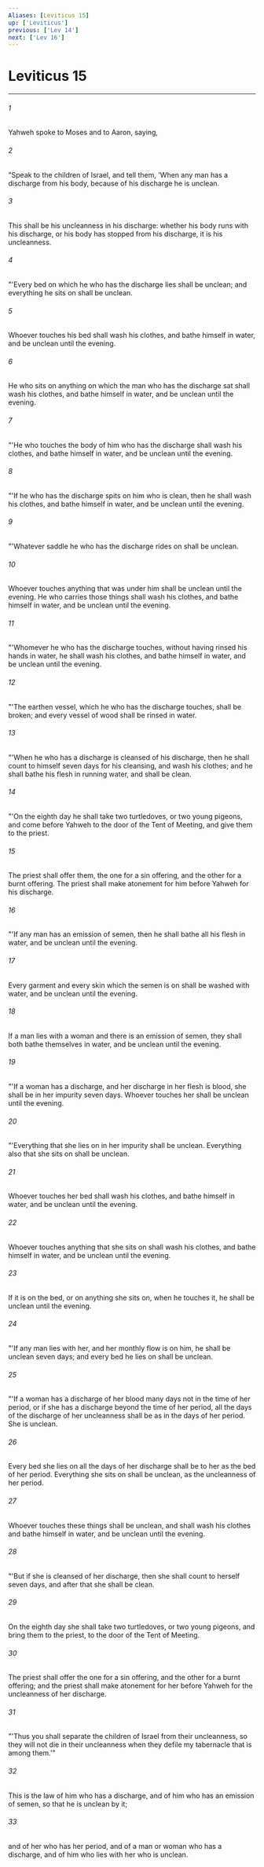 ```yaml
---
Aliases: [Leviticus 15]
up: ['Leviticus']
previous: ['Lev 14']
next: ['Lev 16']
---
```

# Leviticus 15
***





###### 1 

Yahweh spoke to Moses and to Aaron, saying, 



###### 2 

"Speak to the children of Israel, and tell them, 'When any man has a discharge from his body, because of his discharge he is unclean. 



###### 3 

This shall be his uncleanness in his discharge: whether his body runs with his discharge, or his body has stopped from his discharge, it is his uncleanness. 



###### 4 

"'Every bed on which he who has the discharge lies shall be unclean; and everything he sits on shall be unclean. 



###### 5 

Whoever touches his bed shall wash his clothes, and bathe himself in water, and be unclean until the evening. 



###### 6 

He who sits on anything on which the man who has the discharge sat shall wash his clothes, and bathe himself in water, and be unclean until the evening. 



###### 7 

"'He who touches the body of him who has the discharge shall wash his clothes, and bathe himself in water, and be unclean until the evening. 



###### 8 

"'If he who has the discharge spits on him who is clean, then he shall wash his clothes, and bathe himself in water, and be unclean until the evening. 



###### 9 

"'Whatever saddle he who has the discharge rides on shall be unclean. 



###### 10 

Whoever touches anything that was under him shall be unclean until the evening. He who carries those things shall wash his clothes, and bathe himself in water, and be unclean until the evening. 



###### 11 

"'Whomever he who has the discharge touches, without having rinsed his hands in water, he shall wash his clothes, and bathe himself in water, and be unclean until the evening. 



###### 12 

"'The earthen vessel, which he who has the discharge touches, shall be broken; and every vessel of wood shall be rinsed in water. 



###### 13 

"'When he who has a discharge is cleansed of his discharge, then he shall count to himself seven days for his cleansing, and wash his clothes; and he shall bathe his flesh in running water, and shall be clean. 



###### 14 

"'On the eighth day he shall take two turtledoves, or two young pigeons, and come before Yahweh to the door of the Tent of Meeting, and give them to the priest. 



###### 15 

The priest shall offer them, the one for a sin offering, and the other for a burnt offering. The priest shall make atonement for him before Yahweh for his discharge. 



###### 16 

"'If any man has an emission of semen, then he shall bathe all his flesh in water, and be unclean until the evening. 



###### 17 

Every garment and every skin which the semen is on shall be washed with water, and be unclean until the evening. 



###### 18 

If a man lies with a woman and there is an emission of semen, they shall both bathe themselves in water, and be unclean until the evening. 



###### 19 

"'If a woman has a discharge, and her discharge in her flesh is blood, she shall be in her impurity seven days. Whoever touches her shall be unclean until the evening. 



###### 20 

"'Everything that she lies on in her impurity shall be unclean. Everything also that she sits on shall be unclean. 



###### 21 

Whoever touches her bed shall wash his clothes, and bathe himself in water, and be unclean until the evening. 



###### 22 

Whoever touches anything that she sits on shall wash his clothes, and bathe himself in water, and be unclean until the evening. 



###### 23 

If it is on the bed, or on anything she sits on, when he touches it, he shall be unclean until the evening. 



###### 24 

"'If any man lies with her, and her monthly flow is on him, he shall be unclean seven days; and every bed he lies on shall be unclean. 



###### 25 

"'If a woman has a discharge of her blood many days not in the time of her period, or if she has a discharge beyond the time of her period, all the days of the discharge of her uncleanness shall be as in the days of her period. She is unclean. 



###### 26 

Every bed she lies on all the days of her discharge shall be to her as the bed of her period. Everything she sits on shall be unclean, as the uncleanness of her period. 



###### 27 

Whoever touches these things shall be unclean, and shall wash his clothes and bathe himself in water, and be unclean until the evening. 



###### 28 

"'But if she is cleansed of her discharge, then she shall count to herself seven days, and after that she shall be clean. 



###### 29 

On the eighth day she shall take two turtledoves, or two young pigeons, and bring them to the priest, to the door of the Tent of Meeting. 



###### 30 

The priest shall offer the one for a sin offering, and the other for a burnt offering; and the priest shall make atonement for her before Yahweh for the uncleanness of her discharge. 



###### 31 

"'Thus you shall separate the children of Israel from their uncleanness, so they will not die in their uncleanness when they defile my tabernacle that is among them.'" 



###### 32 

This is the law of him who has a discharge, and of him who has an emission of semen, so that he is unclean by it; 



###### 33 

and of her who has her period, and of a man or woman who has a discharge, and of him who lies with her who is unclean.
